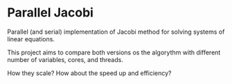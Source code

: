 Parallel Jacobi
===============

Parallel (and serial) implementation of Jacobi method for solving systems of linear equations.

This project aims to compare both versions os the algorythm with different number of variables, cores, and threads.

How they scale? How about the speed up and efficiency?
